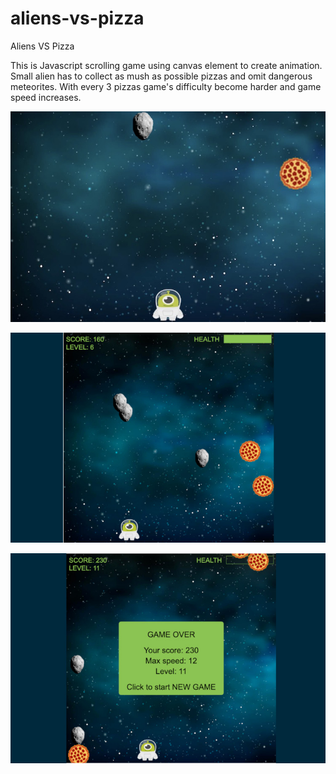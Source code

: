 # aliens-vs-pizza
Aliens VS Pizza

This is Javascript scrolling game using canvas element to create animation. Small alien has to collect as mush as possible pizzas and omit dangerous meteorites. With every 3 pizzas game's difficulty become harder and game speed increases.

![Screenshot 1](screenshots/aliens_vs_pizza_1.jpg "Screenshot 1")

![Screenshot 2](screenshots/aliens_vs_pizza_2.jpg "Screenshot 2")

![Screenshot 3](screenshots/aliens_vs_pizza_3.jpg "Screenshot 3")


